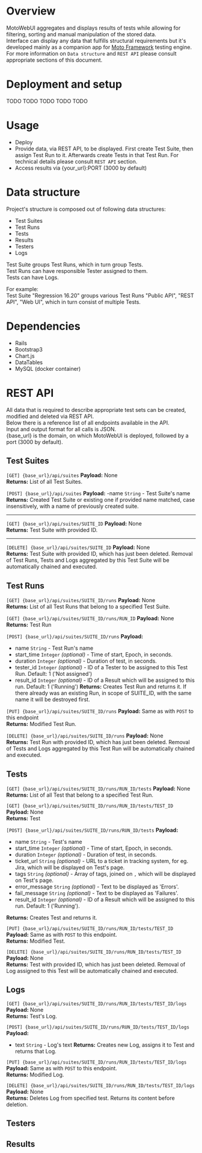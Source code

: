 # Overview
MotoWebUI aggregates and displays results of tests while allowing for filtering, sorting and manual manipulation of the stored data.  
Interface can display any data that fulfills structural requirements but it's developed mainly as a companion app for [Moto Framework](https://github.com/bwilczek/moto) testing engine.  
For more information on `Data structure` and `REST API` please consult appropriate sections of this document.


# Deployment and setup
TODO TODO TODO TODO TODO


# Usage
* Deploy
* Provide data, via REST API, to be displayed. First create Test Suite, then assign Test Run to it. Afterwards create Tests in that Test Run. 
For technical details please consult `REST API` section.
* Access results via {your_url}:PORT (3000 by default)


# Data structure
Project's structure is composed out of following data structures:

* Test Suites
* Test Runs
* Tests
* Results
* Testers
* Logs

Test Suite groups Test Runs, which in turn group Tests.  
Test Runs can have responsible Tester assigned to them.  
Tests can have Logs.   
 
For example:  
Test Suite "Regression 16.20" groups various Test Runs "Public API", "REST API", "Web UI", which in turn consist of multiple Tests. 


# Dependencies
* Rails
* Bootstrap3
* Chart.js
* DataTables
* MySQL (docker container)


# REST API
All data that is required to describe appropriate test sets can be created, modified and deleted via REST API.  
Below there is a reference list of all endpoints available in the API.  
Input and output format for all calls is JSON.  
{base_url} is the domain, on which MotoWebUI is deployed, followed by a port (3000 by default).  


## Test Suites 
`[GET] {base_url}/api/suites`
**Payload:** None  
**Returns:** List of all Test Suites.   

`[POST] {base_url}/api/suites`
**Payload:** 
-name `String` - Test Suite's name  
**Returns:** Created Test Suite or existing one if provided name matched, case insensitively, with a name of previously created suite.  

---

`[GET] {base_url}/api/suites/SUITE_ID`
**Payload:** None  
**Returns:** Test Suite with provided ID.

---

`[DELETE] {base_url}/api/suites/SUITE_ID`
**Payload:** None  
**Returns:** Test Suite with provided ID, which has just been deleted. Removal of Test Runs, Tests and Logs aggregated by this Test Suite will be automatically chained and executed.


## Test Runs
`[GET] {base_url}/api/suites/SUITE_ID/runs`
**Payload:** None  
**Returns:** List of all Test Runs that belong to a specified Test Suite.

`[GET] {base_url}/api/suites/SUITE_ID/runs/RUN_ID`
**Payload:** None  
**Returns:** Test Run
  
`[POST] {base_url}/api/suites/SUITE_ID/runs`
**Payload:** 

* name `String` - Test Run's name
* start_time `Integer` _(optional)_ - Time of start, Epoch, in seconds.
* duration `Integer` _(optional)_ - Duration of test, in seconds.
* tester_id `Integer` _(optional)_ - ID of a Tester to be assigned to this Test Run. Default: 1 ('Not assigned')
* result_id `Integer` _(optional)_ - ID of a Result which will be assigned to this run. Default: 1 ('Running')
**Returns:** Creates Test Run and returns it. If there already was an existing Run, in scope of SUITE_ID, with the same name it will be destroyed first.

`[PUT] {base_url}/api/suites/SUITE_ID/runs`
**Payload:** Same as with `POST` to this endpoint  
**Returns:** Modified Test Run.

`[DELETE] {base_url}/api/suites/SUITE_ID/runs`
**Payload:** None  
**Returns:** Test Run with provided ID, which has just been deleted. Removal of Tests and Logs aggregated by this Test Run will be automatically chained and executed.  


## Tests
`[GET] {base_url}/api/suites/SUITE_ID/runs/RUN_ID/tests`
**Payload:** None  
**Returns:** List of all Test that belong to a specified Test Run.  

`[GET] {base_url}/api/suites/SUITE_ID/runs/RUN_ID/tests/TEST_ID`
**Payload:** None  
**Returns:** Test  

`[POST] {base_url}/api/suites/SUITE_ID/runs/RUN_ID/tests`
**Payload:** 

* name `String` - Test's name
* start_time `Integer` _(optional)_ - Time of start, Epoch, in seconds.
* duration `Integer` _(optional)_ - Duration of test, in seconds.
* ticket_url `String` _(optional)_ - URL to a ticket in tracking system, for eg. Jira, which will be displayed on Test's page.
* tags `String` _(optional)_ - Array of tags, joined on `,` which will be displayed on Test's page.
* error_message `String` _(optional)_ - Text to be displayed as 'Errors'.
* fail_message `String` _(optional)_ - Text to be displayed as 'Failures'.
* result_id `Integer` _(optional)_ - ID of a Result which will be assigned to this run. Default: 1 ('Running').

**Returns:** Creates Test and returns it.

`[PUT] {base_url}/api/suites/SUITE_ID/runs/RUN_ID/tests/TEST_ID`
**Payload:** Same as with `POST` to this endpoint.  
**Returns:** Modified Test.

`[DELETE] {base_url}/api/suites/SUITE_ID/runs/RUN_ID/tests/TEST_ID`
**Payload:** None  
**Returns:** Test with provided ID, which has just been deleted. Removal of Log assigned to this Test will be automatically chained and executed.  


## Logs
`[GET] {base_url}/api/suites/SUITE_ID/runs/RUN_ID/tests/TEST_ID/logs`
**Payload:** None  
**Returns:** Test's Log.

`[POST] {base_url}/api/suites/SUITE_ID/runs/RUN_ID/tests/TEST_ID/logs`
**Payload:** 

* text `String` - Log's text
**Returns:** Creates new Log, assigns it to Test and returns that Log.

`[PUT] {base_url}/api/suites/SUITE_ID/runs/RUN_ID/tests/TEST_ID/logs`
**Payload:** Same as with `POST` to this endpoint.  
**Returns:** Modified Log.

`[DELETE] {base_url}/api/suites/SUITE_ID/runs/RUN_ID/tests/TEST_ID/logs`
**Payload:** None  
**Returns:** Deletes Log from specified test. Returns its content before deletion. 

## Testers


## Results


